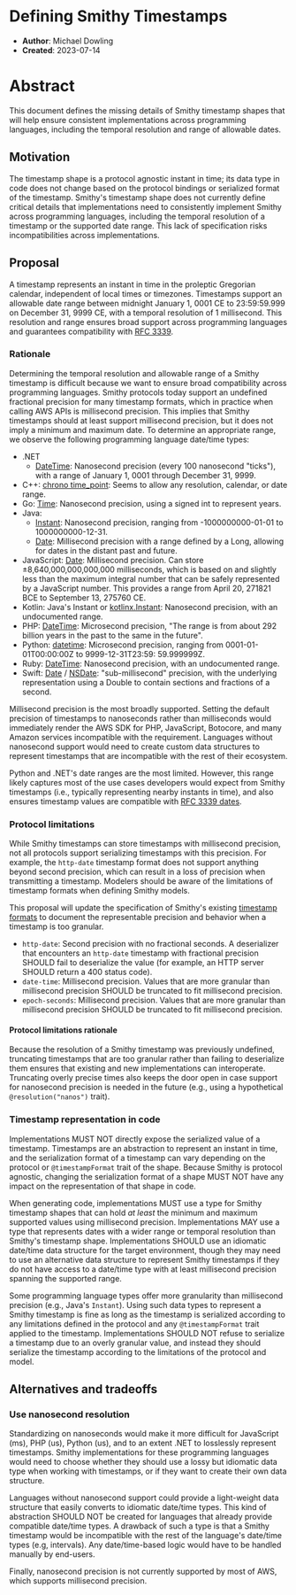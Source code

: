 # Defining Smithy Timestamps

* **Author**: Michael Dowling
* **Created**: 2023-07-14

# Abstract

This document defines the missing details of Smithy timestamp shapes that will
help ensure consistent implementations across programming languages, including
the temporal resolution and range of allowable dates.

## Motivation

The timestamp shape is a protocol agnostic instant in time; its data type in
code does not change based on the protocol bindings or serialized format of the
timestamp. Smithy's timestamp shape does not currently define critical details
that implementations need to consistently implement Smithy across programming
languages, including the temporal resolution of a timestamp or the supported
date range. This lack of specification risks incompatibilities across
implementations.

## Proposal

A timestamp represents an instant in time in the proleptic Gregorian calendar,
independent of local times or timezones. Timestamps support an allowable date
range between midnight January 1, 0001 CE to 23:59:59.999 on
December 31, 9999 CE, with a temporal resolution of 1 millisecond. This
resolution and range ensures broad support across programming languages and
guarantees compatibility with [RFC 3339](https://www.rfc-editor.org/rfc/rfc3339.html).

### Rationale

Determining the temporal resolution and allowable range of a Smithy timestamp is
difficult because we want to ensure broad compatibility across programming
languages. Smithy protocols today support an undefined fractional precision for
many timestamp formats, which in practice when calling AWS APIs is millisecond
precision. This implies that Smithy timestamps should at least support
millisecond precision, but it does not imply a minimum and maximum date. To
determine an appropriate range, we observe the following programming language
date/time types:

* .NET
  - [DateTime](https://learn.microsoft.com/en-us/dotnet/api/system.datetime?view=net-7.0):
    Nanosecond precision (every 100 nanosecond "ticks"), with a range of
    January 1, 0001 through December 31, 9999.
* C++: [chrono time_point](https://en.cppreference.com/w/cpp/chrono/time_point):
  Seems to allow any resolution, calendar, or date range.
* Go: [Time](https://pkg.go.dev/time#Time): Nanosecond precision, using a
  signed int to represent years.
* Java:
    * [Instant](https://docs.oracle.com/javase/8/docs/api/java/time/Instant.html):
      Nanosecond precision, ranging from -1000000000-01-01 to 1000000000-12-31.
    * [Date](https://docs.oracle.com/javase/8/docs/api/java/util/Date.html):
      Millisecond precision with a range defined by a Long, allowing for dates
      in the distant past and future.
* JavaScript: [Date](https://262.ecma-international.org/5.1/#sec-15.9.1.1):
  Millisecond precision. Can store ±8,640,000,000,000,000 milliseconds, which is
  based on and slightly less than the maximum integral number that can be safely
  represented by a JavaScript number. This provides a range from April 20,
  271821 BCE to September 13, 275760 CE.
* Kotlin: Java's Instant or [kotlinx.Instant](https://kotlinlang.org/api/kotlinx-datetime/kotlinx-datetime/kotlinx.datetime/-instant/):
  Nanosecond precision, with an undocumented range.
* PHP: [DateTime](https://www.php.net/manual/en/intro.datetime.php):
  Microsecond precision, "The range is from about 292 billion years in the past
  to the same in the future".
* Python: [datetime](https://docs.python.org/3/library/datetime.html):
  Microsecond precision, ranging from 0001-01-01T00:00:00Z to 9999-12-31T23:59:
  59.999999Z.
* Ruby: [DateTime](https://ruby-doc.org/stdlib-2.6.1/libdoc/date/rdoc/DateTime.html):
  Nanosecond precision, with an undocumented range.
* Swift: [Date](https://developer.apple.com/documentation/foundation/date)
  / [NSDate](https://developer.apple.com/documentation/foundation/nsdate):
  "sub-millisecond" precision, with the underlying representation using a Double
  to contain sections and fractions of a second.

Millisecond precision is the most broadly supported. Setting the default
precision of timestamps to nanoseconds rather than milliseconds would
immediately render the AWS SDK for PHP, JavaScript, Botocore, and many Amazon
services incompatible with the requirement. Languages without nanosecond
support would need to create custom data structures to represent timestamps
that are incompatible with the rest of their ecosystem.

Python and .NET's date ranges are the most limited. However, this range likely
captures most of the use cases developers would expect from Smithy timestamps
(i.e., typically representing nearby instants in time), and also ensures
timestamp values are compatible with
[RFC 3339 dates](https://www.ietf.org/rfc/rfc3339.txt).

### Protocol limitations

While Smithy timestamps can store timestamps with millisecond precision, not all
protocols support serializing timestamps with this precision. For example,
the `http-date` timestamp format does not support anything beyond second
precision, which can result in a loss of precision when transmitting a
timestamp. Modelers should be aware of the limitations of timestamp formats when
defining Smithy models.

This proposal will update the specification of Smithy's
existing [timestamp formats](https://smithy.io/2.0/spec/protocol-traits.html#timestampformat-trait)
to document the representable precision and behavior when a timestamp is too
granular.

* `http-date`: Second precision with no fractional seconds. A deserializer that
  encounters an `http-date` timestamp with fractional precision SHOULD fail to
  deserialize the value (for example, an HTTP server SHOULD return a 400 status
  code).
* `date-time`: Millisecond precision. Values that are more granular than
  millisecond precision SHOULD be truncated to fit millisecond precision.
* `epoch-seconds`: Millisecond precision. Values that are more granular than 
  millisecond precision SHOULD be truncated to fit millisecond precision.

#### Protocol limitations rationale

Because the resolution of a Smithy timestamp was previously undefined,
truncating timestamps that are too granular rather than failing to deserialize
them ensures that existing and new implementations can interoperate. Truncating
overly precise times also keeps the door open in case support for nanosecond
precision is needed in the future (e.g., using a hypothetical
`@resolution("nanos")` trait).

### Timestamp representation in code

Implementations MUST NOT directly expose the serialized value of a timestamp.
Timestamps are an abstraction to represent an instant in time, and the
serialization format of a timestamp can vary depending on the protocol
or `@timestampFormat` trait of the shape. Because Smithy is protocol agnostic,
changing the serialization format of a shape MUST NOT have any impact on the
representation of that shape in code.

When generating code, implementations MUST use a type for Smithy timestamp
shapes that can hold *at least* the minimum and maximum supported values using
millisecond precision. Implementations MAY use a type that represents dates with
a wider range or temporal resolution than Smithy's timestamp shape.
Implementations SHOULD use an idiomatic date/time data structure for the
target environment, though they may need to use an alternative data structure
to represent Smithy timestamps if they do not have access to a date/time type
with at least millisecond precision spanning the supported range.

Some programming language types offer more granularity than millisecond
precision (e.g., Java's `Instant`). Using such data types to represent a Smithy
timestamp is fine as long as the timestamp is serialized according to any
limitations defined in the protocol and any `@timestampFormat` trait applied to
the timestamp. Implementations SHOULD NOT refuse to serialize a timestamp due to
an overly granular value, and instead they should serialize the timestamp
according to the limitations of the protocol and model.

## Alternatives and tradeoffs

### Use nanosecond resolution

Standardizing on nanoseconds would make it more difficult for JavaScript (ms),
PHP (us), Python (us), and to an extent .NET to losslessly represent timestamps.
Smithy implementations for these programming languages would need to choose
whether they should use a lossy but idiomatic data type when working with
timestamps, or if they want to create their own data structure.

Languages without nanosecond support could provide a light-weight data structure
that easily converts to idiomatic date/time types. This kind of abstraction
SHOULD NOT be created for languages that already provide compatible date/time
types. A drawback of such a type is that a Smithy timestamp would be
incompatible with the rest of the language's date/time types (e.g, intervals).
Any date/time-based logic would have to be handled manually by end-users.

Finally, nanosecond precision is not currently supported by most of AWS, which
supports millisecond precision.
